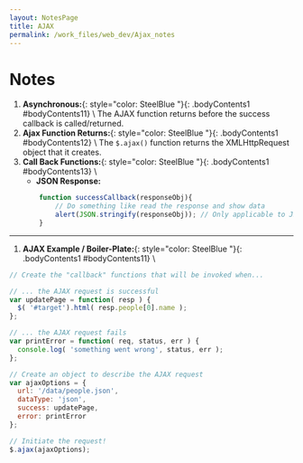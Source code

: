 ```yaml
---
layout: NotesPage
title: AJAX
permalink: /work_files/web_dev/Ajax_notes
---
```


# Notes

1. **Asynchronous:**{: style="color: SteelBlue  "}{: .bodyContents1 #bodyContents11} \\
    The AJAX function returns before the success callback is called/returned.
2. **Ajax Function Returns:**{: style="color: SteelBlue  "}{: .bodyContents1 #bodyContents12} \\
    The `$.ajax()` function returns the XMLHttpRequest object that it creates.
3. **Call Back Functions:**{: style="color: SteelBlue  "}{: .bodyContents1 #bodyContents13} \\
    * **JSON Response:**
    ```javascript
        function successCallback(responseObj){
            // Do something like read the response and show data
            alert(JSON.stringify(responseObj)); // Only applicable to JSON response
        }
    ```
***


1. **AJAX Example / Boiler-Plate:**{: style="color: SteelBlue  "}{: .bodyContents1 #bodyContents11} \\
```javascript
// Create the "callback" functions that will be invoked when...

// ... the AJAX request is successful
var updatePage = function( resp ) {
  $( '#target').html( resp.people[0].name );
};

// ... the AJAX request fails
var printError = function( req, status, err ) {
  console.log( 'something went wrong', status, err );
};

// Create an object to describe the AJAX request
var ajaxOptions = {
  url: '/data/people.json',
  dataType: 'json',
  success: updatePage,
  error: printError
};

// Initiate the request!
$.ajax(ajaxOptions);
```